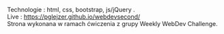 Technologie : html, css, bootstrap, js/jQuery .
<br>Live : https://pglejzer.github.io/webdevsecond/
<br>Strona wykonana w ramach ćwiczenia z grupy Weekly WebDev Challenge.
